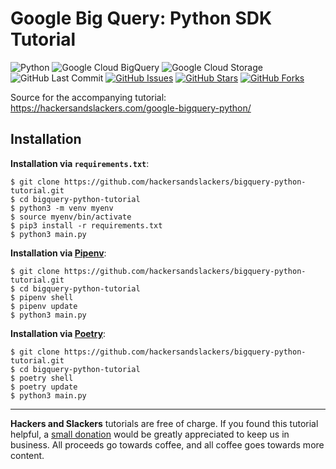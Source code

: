 # Google Big Query: Python SDK Tutorial


![Python](https://img.shields.io/badge/Python-v3.8-blue.svg?logo=python&longCache=true&logoColor=white&style=flat-square&colorA=4c566a&colorB=5e81ac)
![Google Cloud BigQuery](https://img.shields.io/badge/Google--BigQuery-v1.11.2-blue.svg?logo=Google&longCache=true&logoColor=white&style=flat-square&colorA=4c566a&colorB=5e81ac)
![Google Cloud Storage](https://img.shields.io/badge/Google--Cloud--Storage-v1.15.0-blue.svg?logo=Google&longCache=true&logoColor=white&style=flat-square&colorA=4c566a&colorB=5e81ac)
![GitHub Last Commit](https://img.shields.io/github/last-commit/google/skia.svg?style=flat-square&colorA=4c566a&colorB=a3be8c)
[![GitHub Issues](https://img.shields.io/github/issues/toddbirchard/tableau-extraction.svg?style=flat-square&colorA=4c566a&colorB=ebcb8b)](https://github.com/hackersandslackers/bigquery-python-tutorial/issues)
[![GitHub Stars](https://img.shields.io/github/stars/toddbirchard/tableau-extraction.svg?style=flat-square&colorA=4c566a&colorB=ebcb8b)](https://github.com/hackersandslackers/bigquery-python-tutorial/stargazers)
[![GitHub Forks](https://img.shields.io/github/forks/toddbirchard/tableau-extraction.svg?style=flat-square&colorA=4c566a&colorB=ebcb8b)](https://github.com/hackersandslackers/bigquery-python-tutorial/network)

Source for the accompanying tutorial: https://hackersandslackers.com/google-bigquery-python/

## Installation

**Installation via `requirements.txt`**:

```shell
$ git clone https://github.com/hackersandslackers/bigquery-python-tutorial.git
$ cd bigquery-python-tutorial
$ python3 -m venv myenv
$ source myenv/bin/activate
$ pip3 install -r requirements.txt
$ python3 main.py
```

**Installation via [Pipenv](https://pipenv-fork.readthedocs.io/en/latest/)**:

```shell
$ git clone https://github.com/hackersandslackers/bigquery-python-tutorial.git
$ cd bigquery-python-tutorial
$ pipenv shell
$ pipenv update
$ python3 main.py
```

**Installation via [Poetry](https://python-poetry.org/)**:

```shell
$ git clone https://github.com/hackersandslackers/bigquery-python-tutorial.git
$ cd bigquery-python-tutorial
$ poetry shell
$ poetry update
$ python3 main.py
```

-----

**Hackers and Slackers** tutorials are free of charge. If you found this tutorial helpful, a [small donation](https://www.buymeacoffee.com/hackersslackers) would be greatly appreciated to keep us in business. All proceeds go towards coffee, and all coffee goes towards more content.